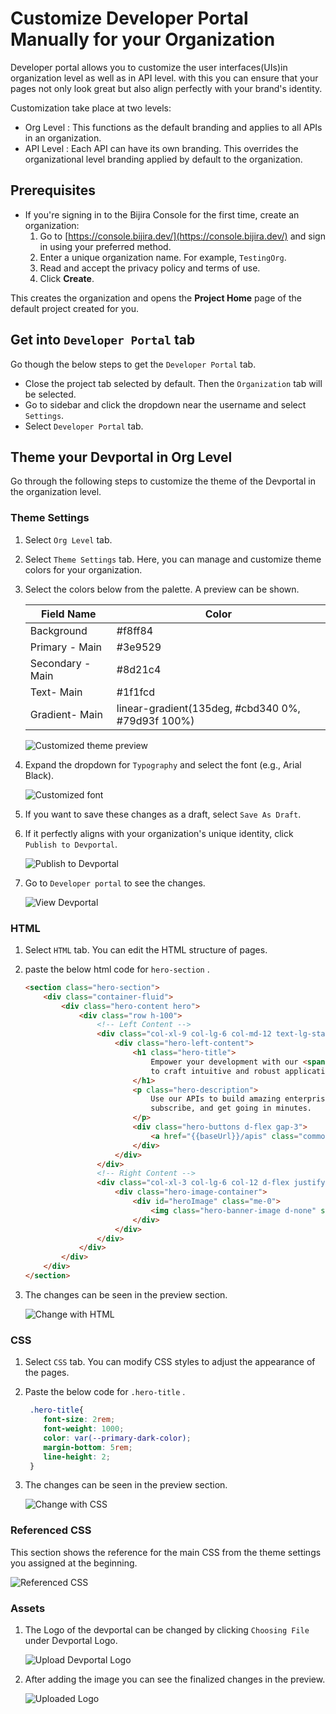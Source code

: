 # Customize Developer Portal Manually for your Organization

Developer portal allows you to customize the user interfaces(UIs)in organization level as well as in API level. with this you can ensure that your pages not only look great but also align perfectly with your brand's identity.

Customization take place at two levels:

- Org Level : This functions as the default branding and applies to all APIs in an organization.
- API Level : Each API can have its own branding. This overrides the organizational level branding applied by default to the organization.

## Prerequisites

- If you're signing in to the Bijira Console for the first time, create an organization:
    1. Go to [https://console.bijira.dev/](https://console.bijira.dev/) and sign in using your preferred method.
    2. Enter a unique organization name. For example, `TestingOrg`.
    3. Read and accept the privacy policy and terms of use.
    4. Click **Create**.

This creates the organization and opens the **Project Home** page of the default project created for you.

## Get into `Developer Portal` tab

Go though the below steps to get the `Developer Portal` tab.

- Close the project tab selected by default. Then the `Organization` tab will be selected.
- Go to sidebar and click the dropdown near the username and select `Settings`.
- Select `Developer Portal` tab.

## Theme your Devportal in Org Level

Go through the following steps to customize the theme of the Devportal in the organization level.

### Theme Settings

1. Select `Org Level` tab.
2. Select `Theme Settings` tab. Here, you can manage and customize theme colors for your organization.
3. Select the colors below from the palette. A preview can be shown.

    | Field Name         | Color                    |
    |--------------------|--------------------------|
    | Background         | #f8ff84                |
    | Primary - Main     | #3e9529                |
    | Secondary - Main   | #8d21c4                |
    | Text- Main         | #1f1fcd                |
    | Gradient- Main     | linear-gradient(135deg, #cbd340 0%, #79d93f 100%) |

    ![Customized theme preview](../assets/img/devportal/customized_theming.png)

4. Expand the dropdown for `Typography` and select the font (e.g., Arial Black).

    ![Customized font](../assets/img/devportal/customized_font.png)

5. If you want to save these changes as a draft, select  `Save As Draft`.

6. If it perfectly aligns with your organization's unique identity, click `Publish to Devportal`.

    ![Publish to Devportal](../assets/img/devportal/publish_to_devportal.png)

7. Go to `Developer portal` to see the changes.

    ![View Devportal](../assets/img/devportal/view_devportal.png)

### HTML

1. Select `HTML` tab. You can edit the HTML structure of pages.
2. paste the below html code for `hero-section` .

    ``` html
    <section class="hero-section">
        <div class="container-fluid">
            <div class="hero-content hero">
                <div class="row h-100">
                    <!-- Left Content -->
                    <div class="col-xl-9 col-lg-6 col-md-12 text-lg-start d-flex flex-column justify-content-center">
                        <div class="hero-left-content">
                            <h1 class="hero-title">
                                Empower your development with our <span class="span-highlight"> APIs </span>
                                to craft intuitive and robust applications
                            </h1>
                            <p class="hero-description">
                                Use our APIs to build amazing enterprise and consumer applications. Browse our API catalog,
                                subscribe, and get going in minutes.
                            </p>
                            <div class="hero-buttons d-flex gap-3">
                                <a href="{{baseUrl}}/apis" class="common-btn-primary common-btn-secondary">Browse our APIs →</a>
                            </div>
                        </div>
                    </div>
                    <!-- Right Content -->
                    <div class="col-xl-3 col-lg-6 col-12 d-flex justify-content-end align-items-end">
                        <div class="hero-image-container">
                            <div id="heroImage" class="me-0">
                                <img class="hero-banner-image d-none" src="https://raw.githubusercontent.com/wso2/docs-bijira/refs/heads/main/en/devportal-theming/hero.svg">
                            </div>
                        </div>
                    </div>
                </div>
            </div>
        </div>
    </section>
    ```

3. The changes can be seen in the preview section.

    ![Change with HTML](../assets/img/devportal/change_with_html.png)

### CSS

1. Select `CSS` tab. You can modify CSS styles to adjust the appearance of the pages.
2. Paste the below code for `.hero-title` .

    ``` CSS
     .hero-title{
        font-size: 2rem;
        font-weight: 1000;
        color: var(--primary-dark-color);
        margin-bottom: 5rem;
        line-height: 2;
     }
3. The changes can be seen in the preview section.

    ![Change with CSS](../assets/img/devportal/change_with_css.png)

### Referenced CSS

This section shows the reference for the main CSS from the theme settings you assigned at the beginning.

![Referenced CSS](../assets/img/devportal/referenced_css.png)

### Assets

01. The Logo of the devportal can be changed by clicking `Choosing File` under Devportal Logo.

    ![Upload Devportal Logo](../assets/img/devportal/devportal_logo_upload.png)

02. After adding the image you can see the finalized changes in the preview.

    ![Uploaded Logo](../assets/img/devportal/uploaded_logo.png)
